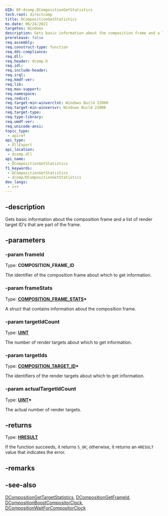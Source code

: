 ```yaml
---
UID: NF:dcomp.DCompositionGetStatistics
tech.root: directcomp
title: DCompositionGetStatistics
ms.date: 06/24/2021
targetos: Windows
description: Gets basic information about the composition frame and a list of render target ID's that are part of the frame.
prerelease: false
req.assembly: 
req.construct-type: function
req.ddi-compliance: 
req.dll: 
req.header: dcomp.h
req.idl: 
req.include-header: 
req.irql: 
req.kmdf-ver: 
req.lib: 
req.max-support: 
req.namespace: 
req.redist: 
req.target-min-winverclnt: Windows Build 22000
req.target-min-winversvr: Windows Build 22000
req.target-type: 
req.type-library: 
req.umdf-ver: 
req.unicode-ansi: 
topic_type:
 - apiref
api_type:
 - DllExport
api_location:
 - dcomp.dll
api_name:
 - DCompositionGetStatistics
f1_keywords:
 - DCompositionGetStatistics
 - dcomp/DCompositionGetStatistics
dev_langs:
 - c++
---
```


## -description

Gets basic information about the composition frame and a list of render target ID's that are part of the frame.

## -parameters

### -param frameId

Type: **COMPOSITION_FRAME_ID**

The identifier of the composition frame about which to get information.

### -param frameStats

Type: **[COMPOSITION_FRAME_STATS](../dcomptypes/ns-dcomptypes-composition_frame_stats.md)\***

A struct that contains information about the composition frame.

### -param targetIdCount

Type: **[UINT](/windows/win32/WinProg/windows-data-types)**

The number of render targets about which to get information.

### -param targetIds

Type: **[COMPOSITION_TARGET_ID](../dcomptypes/ns-dcomptypes-composition_target_id.md)\***

The identifiers of the render targets about which to get information.

### -param actualTargetIdCount

Type: **[UINT](/windows/win32/WinProg/windows-data-types)\***

The actual number of render targets.

## -returns

Type: **[HRESULT](/windows/win32/com/structure-of-com-error-codes)**

If the function succeeds, it returns `S_OK`; otherwise, it returns an `HRESULT` value that indicates the error.

## -remarks

## -see-also

[DCompositionGetTargetStatistics](nf-dcomp-dcompositiongettargetstatistics.md), [DCompositionGetFrameId](nf-dcomp-dcompositiongetframeid.md), [DCompositionBoostCompositorClock](nf-dcomp-dcompositionboostcompositorclock.md), [DCompositionWaitForCompositorClock](nf-dcomp-dcompositionwaitforcompositorclock.md)
